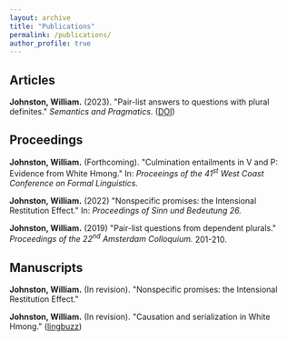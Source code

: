 ```yaml
---
layout: archive
title: "Publications"
permalink: /publications/
author_profile: true
---
```


## Articles 

**Johnston, William.** (2023). "Pair-list answers to questions with plural definites." <i>Semantics and Pragmatics</i>. (<a href="https://doi.org/10.3765/sp.16.2" target="_blank">DOI</a>)

## Proceedings 

**Johnston, William.** (Forthcoming). "Culmination entailments in V and P: Evidence from White Hmong." In: <i>Proceeings of the 41<sup>st</sup> West Coast Conference on Formal Linguistics.</i> <!--([pdf](url goes here "tooltip goes here"))-->  

**Johnston, William.** (2022) "Nonspecific promises: the Intensional Restitution Effect." In: <i>Proceedings of Sinn und Bedeutung 26.</i> <!--([pdf](https://urlgoeshere.pdf "Johnston (2021)"))-->

**Johnston, William.** (2019) "Pair-list questions from dependent plurals." <i>Proceedings of the 22<sup>nd</sup> Amsterdam Colloquium.</i> 201-210. <!--([pdf](https://archive.illc.uva.nl/AC/AC2019/uploaded_files/inlineitem/Johnston_Pair-list_questions_from_dependent_plurals.pdf "Johnston (2019)"))-->  

## Manuscripts 

**Johnston, William.** (In revision). "Nonspecific promises: the Intensional Restitution Effect." <!--([pdf](/files/filename.pdf "Johnston (2021)"))--> 

**Johnston, William.** (In revision). "Causation and serialization in White Hmong." ([lingbuzz](https://lingbuzz.net/lingbuzz/007585 "LingBuzz"))